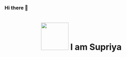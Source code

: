 ### Hi there 👋
<div>
  <h1 align="center"> 
    <img src="https://github.com/supriya1511/supriya1511/blob/master/peach.mp4" width="90px"> I am Supriya
  </h1>
</div>
<!--
**supriya1511/supriya1511** is a ✨ _special_ ✨ repository because its `README.md` (this file) appears on your GitHub profile.

Here are some ideas to get you started:

- 🔭 I’m currently working on ...
- 🌱 I’m currently learning ...
- 👯 I’m looking to collaborate on ...
- 🤔 I’m looking for help with ...
- 💬 Ask me about ...
- 📫 How to reach me: ...
- 😄 Pronouns: ...
- ⚡ Fun fact: ...
-->
